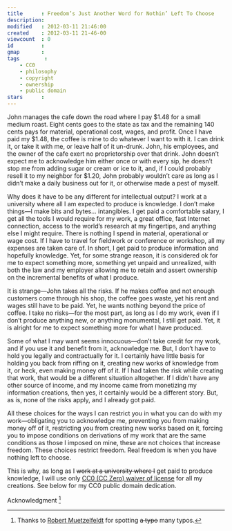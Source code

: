 ```yaml
---
title      : Freedom’s Just Another Word for Nothin’ Left To Choose
description: 
modified   : 2012-03-11 21:46:00
created    : 2012-03-11 21-46-00
viewcount  : 0
id         : 
gmap       : 
tags        :
    - CC0
    - philosophy
    - copyright
    - ownership
    - public domain
stars      : 
---
```


John manages the cafe down the road where I pay $1.48 for a small medium roast. Eight cents goes to the state as tax and the remaining 140 cents pays for material, operational cost, wages, and profit. Once I have paid my $1.48, the coffee is mine to do whatever I want to with it. I can drink it, or take it with me, or leave half of it un-drunk. John, his employees, and the owner of the cafe exert no proprietorship over that drink. John doesn’t expect me to acknowledge him either once or with every sip, he doesn’t stop me from adding sugar or cream or ice to it, and, if I could probably resell it to my neighbor for $1.20, John probably wouldn’t care as long as I didn’t make a daily business out for it, or otherwise made a pest of myself.

Why does it have to be any different for intellectual output? I work at a university where all I am expected to produce is knowledge. I don’t make things—I make bits and bytes… intangibles. I get paid a comfortable salary, I get all the tools I would require for my work, a great office, fast Internet connection, access to the world’s research at my fingertips, and anything else I might require. There is nothing I spend in material, operational or wage cost. If I have to travel for fieldwork or conference or workshop, all my expenses are taken care of. In short, I get paid to produce information and hopefully knowledge. Yet, for some strange reason, it is considered ok for me to expect something more, something yet unpaid and unrealized, with both the law and my employer allowing me to retain and assert ownership on the incremental benefits of what I produce.

It is strange—John takes all the risks. If he makes coffee and not enough customers come through his shop, the coffee goes waste, yet his rent and wages still have to be paid. Yet, he wants nothing beyond the price of coffee. I take no risks—for the most part, as long as I do my work, even if I don’t produce anything new, or anything monumental, I still get paid. Yet, it is alright for me to expect something more for what I have produced.

Some of what I may want seems innocuous—don’t take credit for my work, and if you use it and benefit from it, acknowledge me. But, I don’t have to hold you legally and contractually for it. I certainly have little basis for holding you back from riffing on it, creating new works of knowledge from it, or heck, even making money off of it. If I had taken the risk while creating that work, that would be a different situation altogether. If I didn’t have any other source of income, and my income came from monetizing my information creations, then yes, it certainly would be a different story. But, as is, none of the risks apply, and I already got paid.

All these choices for the ways I can restrict you in what you can do with my work—obligating you to acknowledge me, preventing you from making money off of it, restricting you from creating new works based on it, forcing you to impose conditions on derivations of my work that are the same conditions as those I imposed on mine, these are not choices that increase freedom. These choices restrict freedom. Real freedom is when you have nothing left to choose.

This is why, as long as I <strike>work at a university where I</strike> get paid to produce knowledge, I will use only [CC0 (CC Zero) waiver of license](http://creativecommons.org/about/cc0) for all my creations. See below for my CC0 public domain dedication.

Acknowledgment [^1]

[^1]: Thanks to <a href="http://www.research.ed.ac.uk/portal/en/persons/robert-muetzelfeldt(4cc02d63-8382-4434-a225-7cf9455ee0b3).html" target="_blank">Robert Muetzelfeldt</a> for spotting <strike>a typo</strike> many typos.

